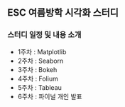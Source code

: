 ## ESC 여름방학 시각화 스터디

### 스터디 일정 및 내용 소개
* 1주차 : Matplotlib
* 2주차 : Seaborn
* 3주차 : Bokeh
* 4주차 : Folium
* 5주차 : Tableau
* 6주차 : 파이널 개인 발표

